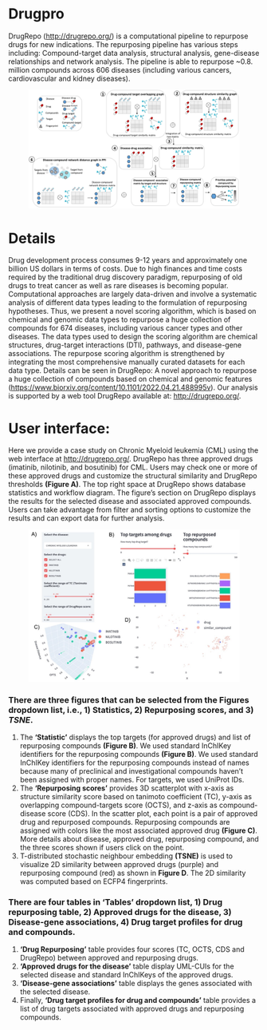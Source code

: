 # Drugpro
DrugRepo (http://drugrepo.org/) is a computational pipeline to repurpose drugs for new indications. The repurposing pipeline has various steps including: Compound-target data analysis, structural analysis, gene-disease relationships and network analysis. The pipeline is able to repurpose ~0.8. million compounds across 606 diseases (including various cancers, cardiovascular and kidney diseases).
<figure>
    <img src="schematic.png" alt="schematic" width="">
</figure>

# Details
Drug development process consumes 9-12 years and approximately one billion US dollars in terms of costs. Due to high finances and time costs required by the traditional drug discovery paradigm, repurposing of old drugs to treat cancer as well as rare diseases is becoming popular. Computational approaches are largely data-driven and involve a systematic analysis of different data types leading to the formulation of repurposing hypotheses.  Thus, we present a novel scoring algorithm, which is based on chemical and genomic data types to repurpose a huge collection of compounds for 674 diseases, including various cancer types and other diseases. The data types used to design the scoring algorithm are chemical structures, drug-target interactions (DTI), pathways, and disease-gene associations. The repurpose scoring algorithm is strengthened by integrating the most comprehensive manually curated datasets for each data type. Details can be seen in DrugRepo: A novel approach to repurpose a huge collection of compounds based on chemical and genomic features (https://www.biorxiv.org/content/10.1101/2022.04.21.488995v).  Our analysis is supported by a web tool DrugRepo available at: http://drugrepo.org/.

# User interface: 
Here we provide a case study on Chronic Myeloid leukemia (CML) using the web interface at http://drugrepo.org/. DrugRepo has three approved drugs (imatinib, nilotinib, and bosutinib) for CML. Users may check one or more of these approved drugs and customize the structural similarity and DrugRepo thresholds **(Figure A)**. The top right space at DrugRepo shows database statistics and workflow diagram. The figure’s section on DrugRepo displays the results for the selected disease and associated approved compounds. Users can take advantage from filter and sorting options to customize the results and can export data for further analysis.  

<figure>
    <img src="Interface.jpg" alt="Interface"  width="">
</figure>

### There are three figures that can be selected from the Figures dropdown list, i.e., 1) Statistics, 2) Repurposing scores, and 3) *TSNE*. 
1.	The **‘Statistic’** displays the top targets (for approved drugs) and list of repurposing compounds **(Figure B)**. We used standard InChIKey identifiers for the repurposing compounds **(Figure B)**. We used standard InChIKey identifiers for the repurposing compounds instead of names because many of preclinical and investigational compounds haven’t been assigned with proper names. For targets, we used UniProt IDs. 
2.	The **‘Repurposing scores’** provides 3D scatterplot with x-axis as structure similarity score based on tanimoto coefficient (TC), y-axis as overlapping compound-targets score (OCTS), and z-axis as compound-disease score (CDS). In the scatter plot, each point is a pair of approved drug and repurposed compounds. Repurposing compounds are assigned with colors like the most associated approved drug **(Figure C)**. More details about disease, approved drug, repurposing compound, and the three scores shown if users click on the point. 
3.	T-distributed stochastic neighbour embedding **(TSNE)** is used to visualize 2D similarity between approved drugs (purple) and repurposing compound (red) as shown in **Figure D**. The 2D similarity was computed based on ECFP4 fingerprints.

### There are four tables in ‘Tables’ dropdown list, 1) Drug repurposing table, 2) Approved drugs for the disease, 3) Disease-gene associations, 4) Drug target profiles for drug and compounds. 
1.	**‘Drug Repurposing’** table provides four scores (TC, OCTS, CDS and DrugRepo) between approved and repurposing drugs. 
2.	**‘Approved drugs for the disease’** table display UML-CUIs for the selected disease and standard InChIKeys of the approved drugs. 
3.	**‘Disease-gene associations’** table displays the genes associated with the selected disease. 
4.	Finally, **‘Drug target profiles for drug and compounds’** table provides a list of drug targets associated with approved drugs and repurposing compounds.
